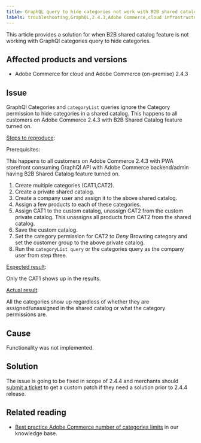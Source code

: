 ```yaml
---
title: GraphQL query to hide categories not work with B2B shared catalog
labels: troubleshooting,GraphQL,2.4.3,Adobe Commerce,cloud infrastructure,category,shared catalog,B2B
---
```

This article provides a solution for when B2B shared catalog feature is not working with GraphQl categories query to hide categories.

## Affected products and versions

* Adobe Commerce for cloud and Adobe Commerce (on-premise) 2.4.3

## Issue

GraphQl Categories and `categoryList` queries ignore the Category permission to hide categories in a shared catalog. This happens to all customers on Adobe Commerce 2.4.3 with B2B Shared Catalog feature turned on.

<ins>Steps to reproduce</ins>:

Prerequisites: 

This happens to all customers on Adobe Commerce 2.4.3 with PWA storefront consuming GraphQl API with Adobe Commerce backend/admin having B2B Shared Catalog feature turned on.

1. Create multiple categories (CAT1,CAT2).
1. Create a private shared catalog.
1. Create a company user and assign it to the above shared catalog.
1. Assign a few products to each of these categories.
1. Assign CAT1 to the custom catalog, unassign CAT2 from the custom private catalog. This unassigns all products from CAT2 from the shared catalog.
1. Save the custom catalog.
1. Set the category permission for CAT2 to *Deny* Browsing category and set the customer group to the above private catalog.
1. Run the `categoryList query` or the categories query as the company user from step three.

<ins>Expected result</ins>:

Only the CAT1 shows up in the results.

<ins>Actual result</ins>:

All the categories show up regardless of whether they are assigned/unassigned in the shared catalog or what the category permissions are.

## Cause

Functionality was not implemented.

## Solution

The issue is going to be fixed in scope of 2.4.4 and merchants should [submit a ticket](https://support.magento.com/hc/en-us/articles/360000913794#submit-ticket) to get a custom patch if they need a solution prior to 2.4.4 release. 
## Related reading

* [Best practice Adobe Commerce number of categories limits](https://support.magento.com/hc/en-us/articles/360025796972) in our knowledge base. 
